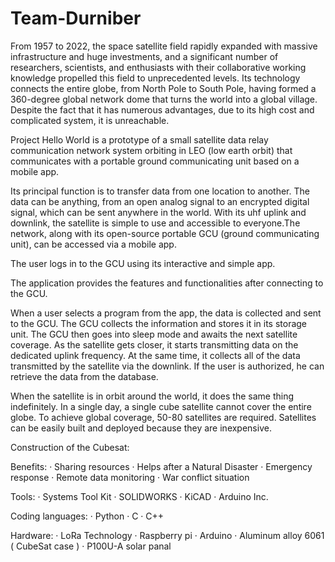 # Team-Durniber
From 1957 to 2022, the space satellite field rapidly expanded with massive infrastructure and huge investments, and a significant number of researchers, scientists, and enthusiasts with their collaborative working knowledge propelled this field to unprecedented levels. Its technology connects the entire globe, from North Pole to South Pole, having formed a 360-degree global network dome that turns the world into a global village. Despite the fact that it has numerous advantages, due to its high cost and complicated system, it is unreachable.



Project Hello World is a prototype of a small satellite data relay communication network system orbiting in LEO (low earth orbit) that communicates with a portable ground communicating unit based on a mobile app.

Its principal function is to transfer data from one location to another.
The data can be anything, from an open analog signal to an encrypted digital signal, which can be sent anywhere in the world.
With its uhf uplink and downlink, the satellite is simple to use and accessible to everyone.The network, along with its open-source portable GCU (ground communicating unit), can be accessed via a mobile app.
 

 
The user logs in to the GCU using its interactive and simple app.
 
 
 
The application provides the features and functionalities after connecting to the GCU.
 
When a user selects a program from the app, the data is collected and sent to the GCU. The GCU collects the information and stores it in its storage unit. The GCU then goes into sleep mode and awaits the next satellite coverage. As the satellite gets closer, it starts transmitting data on the dedicated uplink frequency. At the same time, it collects all of the data transmitted by the satellite via the downlink. If the user is authorized, he can retrieve the data from the database.
 


When the satellite is in orbit around the world, it does the same thing indefinitely. In a single day, a single cube satellite cannot cover the entire globe. To achieve global coverage, 50-80 satellites are required. Satellites can be easily built and deployed because they are inexpensive.

Construction of the Cubesat:



Benefits:
·       Sharing resources
·       Helps after a Natural Disaster 
·       Emergency response
·       Remote data monitoring
·       War conflict situation
 
 
 
Tools:
·       Systems Tool Kit
·       SOLIDWORKS
·       KiCAD
·       Arduino Inc.
 
 
 
Coding languages:
·       Python
·       C
·       C++

Hardware:
·       LoRa Technology
·       Raspberry pi
·       Arduino
·       Aluminum alloy 6061 ( CubeSat case )
·       P100U-A solar panal
 



 
 


